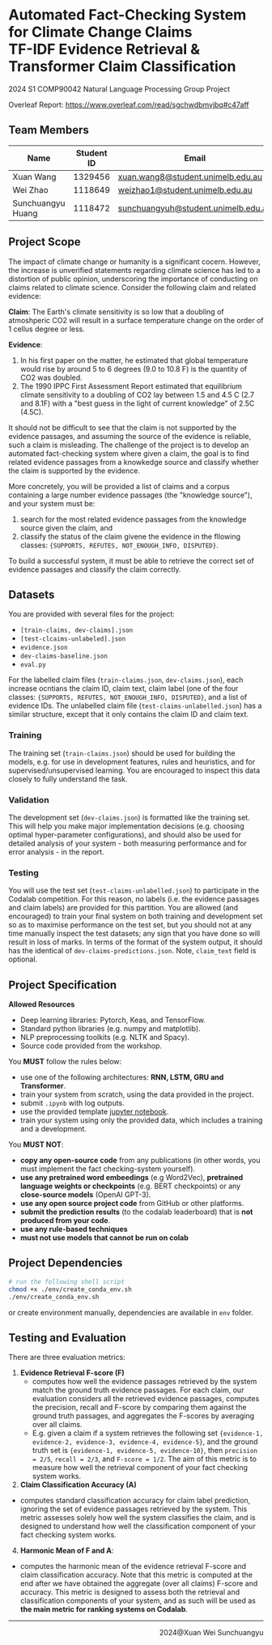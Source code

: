 # Automated Fact-Checking System for Climate Change Claims <br> TF-IDF Evidence Retrieval & Transformer Claim Classification

2024 S1 COMP90042 Natural Language Processing Group Project

Overleaf Report: https://www.overleaf.com/read/sgchwdbmvjbq#c47aff 

## Team Members

| Name              | Student ID | Email                               |
| ----------------- | ---------- | ----------------------------------- |
| Xuan Wang         | 1329456    | xuan.wang8@student.unimelb.edu.au   |
| Wei Zhao          | 1118649    | weizhao1@student.unimelb.edu.au     |
| Sunchuangyu Huang | 1118472    | sunchuangyuh@student.unimelb.edu.au |

## Project Scope

The impact of climate change or humanity is a significant cocern. However, the increase is unverified statements regarding climate science has led to a distortion of public opinion, underscoring the importance of conducting on claims related to climate science. Consider the following claim and related evidence:

**Claim**: The Earth's climate sensitivity is so low that a doubling of atmoshperic CO2 will result in a surface temperature change on the order of 1 cellus degree or less.

**Evidence**:
1. In his first paper on the matter, he estimated that global temperature would rise by around 5 to 6 degrees (9.0 to 10.8 F) is the quantity of CO2 was doubled.
2. The 1990 IPPC First Assessment Report estimated that equilibrium climate sensitivity to a doubling of CO2 lay between 1.5 and 4.5 C (2.7 and 8.1F) with a "best guess in the light of current knowledge" of 2.5C (4.5C).

It should not be difficult to see that the claim is not supported by the evidence passages, and assuming the source of the evidence is reliable, such a claim is misleading. The challenge of the project is to develop an automated fact-checking system where given a claim, the goal is to find related evidence passages from a knowkedge source and classify whether the claim is supported by the evidence.

More concretely, you will be provided a list of claims and a corpus containing a large number evidence passages (the "knowledge source"), and your system must be:
1. search for the most related evidence passages from the knowledge source given the claim, and
2. classify the status of the claim givene the evidence in the fllowing classes: `{SUPPORTS, REFUTES, NOT_ENOUGH_INFO, DISPUTED}`.

To build a successful system, it must be able to retrieve the correct set of evidence passages and classify the claim correctly.

## Datasets

You are provided with several files for the project:
- `[train-claims, dev-claims].json`
- `[test-clcaims-unlabeled].json`
- `evidence.json`
- `dev-claims-baseline.json`
- `eval.py`

For the labelled claim files (`train-claims.json`, `dev-claims.json`), each increase ocntians the claim ID, claim text, claim label (one of the four classes: `{SUPPORTS, REFUTES, NOT_ENOUGH_INFO, DISPUTED}`, and a list of evidence IDs. The unlabelled claim file (`test-claims-unlabelled.json`) has a similar structure, except that it only contains the claim ID and claim text. 

### Training

The training set (`train-claims.json`) should be used for building the models, e.g. for use in development features, rules and heuristics, and for supervised/unsupervised learning. You are encouraged to inspect this data closely to fully understand the task.

### Validation

The development set (`dev-claims.json`) is formatted like the training set. This will help you make major implementation decisions (e.g. choosing optimal hyper-parameter configurations), and should also be used for detailed analysis of your system - both measuring performance and for error analysis - in the report.

### Testing

You will use the test set (`test-claims-unlabelled.json`) to participate in the Codalab competition. For this reason, no labels (i.e. the evidence passages and claim labels) are provided for this partition. You are allowed (and encouraged) to train your final system on both training and development set so as to maximise performance on the test set, but you should not at any time manually inspect the test datasets; any sign that you have done so will result in loss of marks. In terms of the format of the system output, it should has the identical  of `dev-claims-predictions.json`. Note, `claim_text` field is optional.

## Project Specification

**Allowed Resources**
- Deep learning libraries: Pytorch, Keas, and TensorFlow.
- Standard python libraries (e.g. numpy and matplotlib).
- NLP preprocessing toolkits (e.g. NLTK and Spacy).
- Source code provided from the workshop.

You **MUST** follow the rules below:
- use one of the following architectures: **RNN, LSTM, GRU and Transformer**.
- train your system from scratch, using the data provided in the project.
- submit `.ipynb` with log outputs.
- use the provided template [jupyter notebook](https://colab.research.google.com/drive/1CjlVXdEsioH_iGOHUbmrhimTLRXGJIt0?usp=sharing).
- train your system using only the provided data, which includes a training and a development.

You **MUST NOT**:
- **copy any open-source code** from any publications (in other words, you must implement the fact checking-system yourself).
- **use any pretrained word embeedings** (e.g Word2Vec), **pretrained language weights or checkpoints** (e.g. BERT checkpoints) or any **close-source models** (OpenAI GPT-3).
- **use any open source project code** from GitHub or other platforms.
- **submit the prediction results** (to the codalab leaderboard) that is **not produced from your code**.
- **use any rule-based techniques**
- **must not use models that cannot be run on colab**

## Project Dependencies

```bash
# run the following shell script
chmod +x ./env/create_conda_env.sh
./env/create_conda_env.sh
```

or create environment manually, dependencies are available in `env` folder.


## Testing and Evaluation

There are three evaluation metrics:

1. **Evidence Retrieval F-score (F)**
   - computes how well the evidence passages retrieved by the system match the ground truth evidence passages. For each claim, our evaluation considers all the retrieved evidence passages, computes the precision, recall and F-score by comparing them against the ground truth passages, and aggregates the F-scores by averaging over all claims.
   - E.g. given a claim if a system retrieves the following set `{evidence-1, evidence-2, evidence-3, evidence-4, evidence-5}`, and the ground truth set is `{evidence-1, evidence-5, evidence-10}`, then `precision = 2/5`, `recall = 2/3`, and `F-score = 1/2`. The aim of this metric is to measure how well the retrieval component of your fact checking system works.
2. **Claim Classification Accuracy (A)**
  - computes standard classification accuracy for claim label prediction, ignoring the set of evidence passages retrieved by the system. This metric assesses solely how well the system classifies the claim, and is designed to understand how well the classification component of your fact checking system works.
4. **Harmonic Mean of F and A**:
  - computes the harmonic mean of the evidence retrieval F-score and claim classification accuracy. Note that this metric is computed at the end after we have obtained the aggregate (over all claims) F-score and accuracy. This metric is designed to assess both the retrieval and classification components of your system, and as such will be used as **the main metric for ranking systems on Codalab**.

---

<p align=right>2024@Xuan Wei Sunchuangyu</p>
